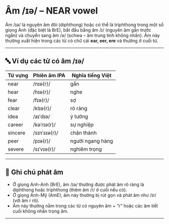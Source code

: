 # Âm /ɪə/ – NEAR vowel

Âm /ɪə/ là nguyên âm đôi (diphthong) hoặc có thể là triphthong trong một số giọng Anh (đặc biệt là BrE), bắt đầu bằng âm /ɪ/ (nguyên âm gần trước ngắn) và chuyển sang âm /ə/ (schwa – âm trung tính không nhấn). Âm này thường xuất hiện trong các từ có chữ cái **ear, eer, ere** và thường ở cuối từ.

---

## 🔤 Ví dụ các từ có âm /ɪə/

| Từ vựng    | Phiên âm IPA  | Nghĩa tiếng Việt         |
|------------|----------------|--------------------------|
| near       | /nɪə(r)/       | gần                     |
| hear       | /hɪə(r)/       | nghe                    |
| fear       | /fɪə(r)/       | sợ                      |
| clear      | /klɪə(r)/      | rõ ràng                 |
| idea      | /aɪˈdɪə/        | ý tưởng                 |
| career     | /kəˈrɪə(r)/    | sự nghiệp               |
| sincere    | /sɪnˈsɪə(r)/   | chân thành              |
| peer       | /pɪə(r)/       | người ngang hàng         |
| severe     | /sɪˈvɪə(r)/    | nghiêm trọng            |

---

## 📌 Ghi chú phát âm
- Ở giọng Anh-Anh (BrE), âm /ɪə/ thường được phát âm rõ ràng là diphthong hoặc triphthong (thêm âm /r/ ở cuối nếu có).
- Ở giọng Anh-Mỹ (AmE), âm này thường bị rút gọn và phát âm như /ɪr/ (với âm r rõ).
- Âm này thường nằm trong các từ có nguyên âm + “r” hoặc các âm tiết cuối không nhấn trọng âm.

---
 